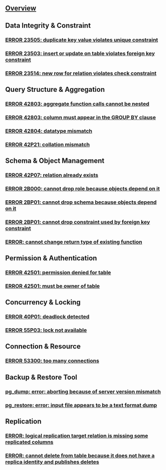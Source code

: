 ---
---

## [Overview](/reference/postgres/error/overview)

## Data Integrity & Constraint

### [ERROR 23505: duplicate key value violates unique constraint](/reference/postgres/error/23505-duplicate-key-value)

### [ERROR 23503: insert or update on table violates foreign key constraint](/reference/postgres/error/23503-foreign-key-violation)

### [ERROR 23514: new row for relation violates check constraint](/reference/postgres/error/23514-check-constraint-violation)

## Query Structure & Aggregation

### [ERROR 42803: aggregate function calls cannot be nested](/reference/postgres/error/42803-aggregate-function-calls-cannot-be-nested)

### [ERROR 42803: column must appear in the GROUP BY clause](/reference/postgres/error/42803-column-must-appear-in-group-by-clause)

### [ERROR 42804: datatype mismatch](/reference/postgres/error/42804-datatype-mismatch)

### [ERROR 42P21: collation mismatch](/reference/postgres/error/42p21-collation-mismatch)

## Schema & Object Management

### [ERROR 42P07: relation already exists](/reference/postgres/error/42p07-relation-already-exists-postgres)

### [ERROR 2B000: cannot drop role because objects depend on it](/reference/postgres/error/2b000-dependent-privilege-descriptors)

### [ERROR 2BP01: cannot drop schema because objects depend on it](/reference/postgres/error/2bp01-dependent-objects-still-exist)

### [ERROR 2BP01: cannot drop constraint used by foreign key constraint](/reference/postgres/error/2bp01-cannot-drop-constraint-used-by-foreign-key-constraint-postgres)

### [ERROR: cannot change return type of existing function](/reference/postgres/error/cannot-change-return-type-of-existing-function)

## Permission & Authentication

### [ERROR 42501: permission denied for table](/reference/postgres/error/42501-permission-denied-for-table-postgres)

### [ERROR 42501: must be owner of table](/reference/postgres/error/42501-must-be-owner-of-table-postgres)

## Concurrency & Locking

### [ERROR 40P01: deadlock detected](/reference/postgres/error/40p01-deadlock-detected)

### [ERROR 55P03: lock not available](/reference/postgres/error/55p03-lock-not-available)

## Connection & Resource

### [ERROR 53300: too many connections](/reference/postgres/error/53300-too-many-connections)

## Backup & Restore Tool

### [pg_dump: error: aborting because of server version mismatch](/reference/postgres/error/pgdump-aborting-because-of-server-version-mismatch)

### [pg_restore: error: input file appears to be a text format dump](/reference/postgres/error/pgrestore-input-file-appears-to-be-a-text-format-dump)

## Replication

### [ERROR: logical replication target relation is missing some replicated columns](/reference/postgres/error/logical-replication-target-relation-missing-replicated-columns)

### [ERROR: cannot delete from table because it does not have a replica identity and publishes deletes](/reference/postgres/error/cannot-delete-from-table-no-replica-identity)
